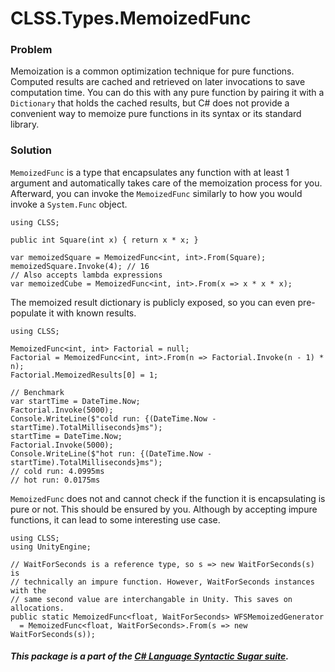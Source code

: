 ﻿# CLSS.Types.MemoizedFunc

### Problem

Memoization is a common optimization technique for pure functions. Computed results are cached and retrieved on later invocations to save computation time. You can do this with any pure function by pairing it with a `Dictionary` that holds the cached results, but C# does not provide a convenient way to memoize pure functions in its syntax or its standard library.

### Solution

`MemoizedFunc` is a type that encapsulates any function with at least 1 argument and automatically takes care of the memoization process for you. Afterward, you can invoke the `MemoizedFunc` similarly to how you would invoke a `System.Func` object.

```
using CLSS;

public int Square(int x) { return x * x; }

var memoizedSquare = MemoizedFunc<int, int>.From(Square);
memoizedSquare.Invoke(4); // 16
// Also accepts lambda expressions
var memoizedCube = MemoizedFunc<int, int>.From(x => x * x * x);
```

The memoized result dictionary is publicly exposed, so you can even pre-populate it with known results.

```
using CLSS;

MemoizedFunc<int, int> Factorial = null;
Factorial = MemoizedFunc<int, int>.From(n => Factorial.Invoke(n - 1) * n);
Factorial.MemoizedResults[0] = 1;

// Benchmark
var startTime = DateTime.Now;
Factorial.Invoke(5000);
Console.WriteLine($"cold run: {(DateTime.Now - startTime).TotalMilliseconds}ms");
startTime = DateTime.Now;
Factorial.Invoke(5000);
Console.WriteLine($"hot run: {(DateTime.Now - startTime).TotalMilliseconds}ms");
// cold run: 4.0995ms
// hot run: 0.0175ms
```

`MemoizedFunc` does not and cannot check if the function it is encapsulating is pure or not. This should be ensured by you. Although by accepting impure functions, it can lead to some interesting use case.

```
using CLSS;
using UnityEngine;

// WaitForSeconds is a reference type, so s => new WaitForSeconds(s) is
// technically an impure function. However, WaitForSeconds instances with the
// same second value are interchangable in Unity. This saves on allocations.
public static MemoizedFunc<float, WaitForSeconds> WFSMemoizedGenerator
  = MemoizedFunc<float, WaitForSeconds>.From(s => new WaitForSeconds(s));
```

##### This package is a part of the [C# Language Syntactic Sugar suite](https://github.com/tonygiang/CLSS).